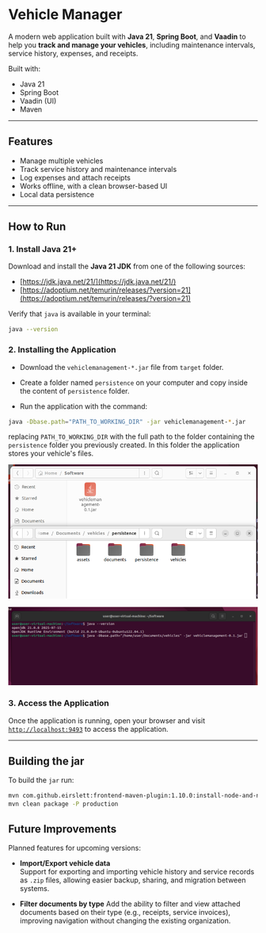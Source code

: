 # Vehicle Manager

A modern web application built with **Java 21**, **Spring Boot**, and **Vaadin** to help you **track and manage your vehicles**, including maintenance intervals, service history, expenses, and receipts.

Built with:
- Java 21
- Spring Boot
- Vaadin (UI)
- Maven

---

## Features

- Manage multiple vehicles
- Track service history and maintenance intervals
- Log expenses and attach receipts
- Works offline, with a clean browser-based UI
- Local data persistence

---

## How to Run

### 1. Install Java 21+

Download and install the **Java 21 JDK** from one of the following sources:

- [https://jdk.java.net/21/](https://jdk.java.net/21/)
- [https://adoptium.net/temurin/releases/?version=21](https://adoptium.net/temurin/releases/?version=21)

Verify that `java` is available in your terminal:

```bash
java --version
```

### 2. Installing the Application

- Download the `vehiclemanagement-*.jar` file from `target` folder.

- Create a folder named `persistence` on your computer and copy inside the content of `persistence` folder.

- Run the application with the command:

```bash
java -Dbase.path="PATH_TO_WORKING_DIR" -jar vehiclemanagement-*.jar
```

replacing `PATH_TO_WORKING_DIR` with the full path to the folder containing the `persistence` folder you previously created. 
In this folder the application stores your vehicle's files.

![folder](/doc/img/img001.png)

![folder](/doc/img/img002.png)

### 3. Access the Application

Once the application is running, open your browser and visit [`http://localhost:9493`](http://localhost:9493) to access the application.

---


## Building the jar

To build the `jar` run:

```bash
mvn com.github.eirslett:frontend-maven-plugin:1.10.0:install-node-and-npm -DnodeVersion="v20.18.0"
mvn clean package -P production
```


## Future Improvements

Planned features for upcoming versions:

- **Import/Export vehicle data**  
  Support for exporting and importing vehicle history and service records as `.zip` files, allowing easier backup, sharing, and migration between systems.

- **Filter documents by type**
  Add the ability to filter and view attached documents based on their type (e.g., receipts, service invoices), improving navigation without changing the existing organization.

